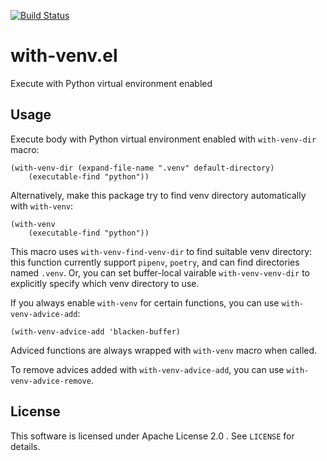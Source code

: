 [![Build Status](https://travis-ci.org/10sr/with-venv-el.svg?branch=master)](https://travis-ci.org/10sr/with-venv-el)


with-venv.el
============

Execute with Python virtual environment enabled


Usage
-----


Execute body with Python virtual environment enabled with `with-venv-dir` macro:

``` emacs-lisp
(with-venv-dir (expand-file-name ".venv" default-directory)
    (executable-find "python"))
```


Alternatively, make this package try to find venv directory automatically
with `with-venv`:

``` emacs-lisp
(with-venv
    (executable-find "python"))
```


This macro uses `with-venv-find-venv-dir` to find suitable venv directory:
this function currently support `pipenv`, `poetry`, and can find directories
named `.venv`.
Or, you can set buffer-local vairable `with-venv-venv-dir` to explicitly
specify which venv directory to use.


If you always enable `with-venv` for certain functions, you can use
`with-venv-advice-add`:

``` emacs-lisp
(with-venv-advice-add 'blacken-buffer)
```

Adviced functions are always wrapped with `with-venv` macro when called.

To remove advices added with `with-venv-advice-add`, you can use
`with-venv-advice-remove`.


License
-------

This software is licensed under Apache License 2.0 . See `LICENSE` for details.

